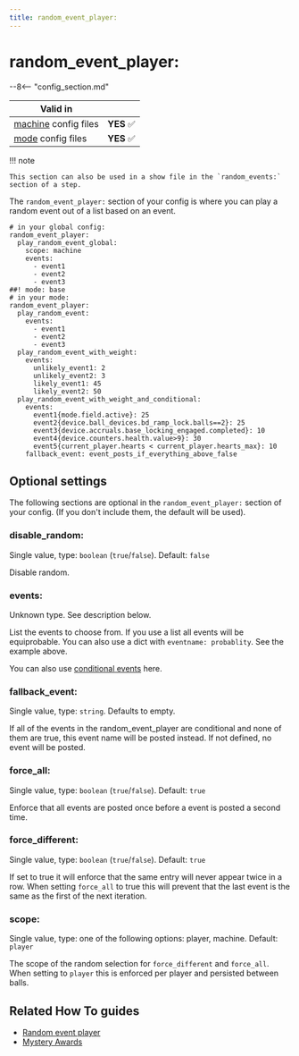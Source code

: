 ```yaml
---
title: random_event_player:
---
```


# random_event_player:


--8<-- "config_section.md"

| Valid in | |
|-----|:----:|
|[machine](instructions/machine_config.md) config files |**YES** :white_check_mark:|
|[mode](instructions/mode_config.md) config files|**YES** :white_check_mark:|

!!! note

    This section can also be used in a show file in the `random_events:`
    section of a step.

The `random_event_player:` section of your config is where you can play
a random event out of a list based on an event.

``` mpf-config
# in your global config:
random_event_player:
  play_random_event_global:
    scope: machine
    events:
      - event1
      - event2
      - event3
##! mode: base
# in your mode:
random_event_player:
  play_random_event:
    events:
      - event1
      - event2
      - event3
  play_random_event_with_weight:
    events:
      unlikely_event1: 2
      unlikely_event2: 3
      likely_event1: 45
      likely_event2: 50
  play_random_event_with_weight_and_conditional:
    events:
      event1{mode.field.active}: 25
      event2{device.ball_devices.bd_ramp_lock.balls==2}: 25
      event3{device.accruals.base_locking_engaged.completed}: 10
      event4{device.counters.health.value>9}: 30
      event5{current_player.hearts < current_player.hearts_max}: 10
    fallback_event: event_posts_if_everything_above_false
```

## Optional settings

The following sections are optional in the `random_event_player:`
section of your config. (If you don't include them, the default will be
used).

### disable_random:

Single value, type: `boolean` (`true`/`false`). Default: `false`

Disable random.

### events:

Unknown type. See description below.

List the events to choose from. If you use a list all events will be
equiprobable. You can also use a dict with `eventname: probablity`. See
the example above.

You can also use
[conditional events](../events/overview/conditional.md) here.

### fallback_event:

Single value, type: `string`. Defaults to empty.

If all of the events in the random_event_player are conditional and none
of them are true, this event name will be posted instead. If not
defined, no event will be posted.

### force_all:

Single value, type: `boolean` (`true`/`false`). Default: `true`

Enforce that all events are posted once before a event is posted a
second time.

### force_different:

Single value, type: `boolean` (`true`/`false`). Default: `true`

If set to true it will enforce that the same entry will never appear
twice in a row. When setting `force_all` to true this will prevent that
the last event is the same as the first of the next iteration.

### scope:

Single value, type: one of the following options: player, machine.
Default: `player`

The scope of the random selection for `force_different` and `force_all`.
When setting to `player` this is enforced per player and persisted
between balls.

## Related How To guides

* [Random event player](../config_players/random_event_player.md)
* [Mystery Awards](../cookbook/mystery_award.md)
